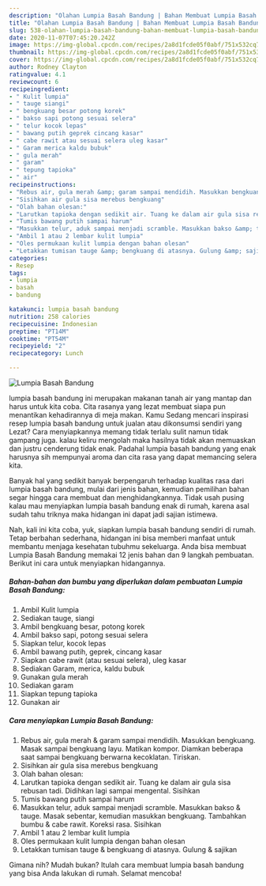 ```yaml
---
description: "Olahan Lumpia Basah Bandung | Bahan Membuat Lumpia Basah Bandung Yang Enak Dan Lezat"
title: "Olahan Lumpia Basah Bandung | Bahan Membuat Lumpia Basah Bandung Yang Enak Dan Lezat"
slug: 538-olahan-lumpia-basah-bandung-bahan-membuat-lumpia-basah-bandung-yang-enak-dan-lezat
date: 2020-11-07T07:45:20.242Z
image: https://img-global.cpcdn.com/recipes/2a8d1fcde05f0abf/751x532cq70/lumpia-basah-bandung-foto-resep-utama.jpg
thumbnail: https://img-global.cpcdn.com/recipes/2a8d1fcde05f0abf/751x532cq70/lumpia-basah-bandung-foto-resep-utama.jpg
cover: https://img-global.cpcdn.com/recipes/2a8d1fcde05f0abf/751x532cq70/lumpia-basah-bandung-foto-resep-utama.jpg
author: Rodney Clayton
ratingvalue: 4.1
reviewcount: 6
recipeingredient:
- " Kulit lumpia"
- " tauge siangi"
- " bengkuang besar potong korek"
- " bakso sapi potong sesuai selera"
- " telur kocok lepas"
- " bawang putih geprek cincang kasar"
- " cabe rawit atau sesuai selera uleg kasar"
- " Garam merica kaldu bubuk"
- " gula merah"
- " garam"
- " tepung tapioka"
- " air"
recipeinstructions:
- "Rebus air, gula merah &amp; garam sampai mendidih. Masukkan bengkuang. Masak sampai bengkuang layu. Matikan kompor. Diamkan beberapa saat sampai bengkuang berwarna kecoklatan. Tiriskan."
- "Sisihkan air gula sisa merebus bengkuang"
- "Olah bahan olesan:"
- "Larutkan tapioka dengan sedikit air. Tuang ke dalam air gula sisa rebusan tadi. Didihkan lagi sampai mengental. Sisihkan"
- "Tumis bawang putih sampai harum"
- "Masukkan telur, aduk sampai menjadi scramble. Masukkan bakso &amp; tauge. Masak sebentar, kemudian masukkan bengkuang. Tambahkan bumbu &amp; cabe rawit. Koreksi rasa. Sisihkan"
- "Ambil 1 atau 2 lembar kulit lumpia"
- "Oles permukaan kulit lumpia dengan bahan olesan"
- "Letakkan tumisan tauge &amp; bengkuang di atasnya. Gulung &amp; sajikan"
categories:
- Resep
tags:
- lumpia
- basah
- bandung

katakunci: lumpia basah bandung 
nutrition: 258 calories
recipecuisine: Indonesian
preptime: "PT14M"
cooktime: "PT54M"
recipeyield: "2"
recipecategory: Lunch

---
```



![Lumpia Basah Bandung](https://img-global.cpcdn.com/recipes/2a8d1fcde05f0abf/751x532cq70/lumpia-basah-bandung-foto-resep-utama.jpg)


lumpia basah bandung ini merupakan makanan tanah air yang mantap dan harus untuk kita coba. Cita rasanya yang lezat membuat siapa pun menantikan kehadirannya di meja makan.
Kamu Sedang mencari inspirasi resep lumpia basah bandung untuk jualan atau dikonsumsi sendiri yang Lezat? Cara menyiapkannya memang tidak terlalu sulit namun tidak gampang juga. kalau keliru mengolah maka hasilnya tidak akan memuaskan dan justru cenderung tidak enak. Padahal lumpia basah bandung yang enak harusnya sih mempunyai aroma dan cita rasa yang dapat memancing selera kita.



Banyak hal yang sedikit banyak berpengaruh terhadap kualitas rasa dari lumpia basah bandung, mulai dari jenis bahan, kemudian pemilihan bahan segar hingga cara membuat dan menghidangkannya. Tidak usah pusing kalau mau menyiapkan lumpia basah bandung enak di rumah, karena asal sudah tahu triknya maka hidangan ini dapat jadi sajian istimewa.


Nah, kali ini kita coba, yuk, siapkan lumpia basah bandung sendiri di rumah. Tetap berbahan sederhana, hidangan ini bisa memberi manfaat untuk membantu menjaga kesehatan tubuhmu sekeluarga. Anda bisa membuat Lumpia Basah Bandung memakai 12 jenis bahan dan 9 langkah pembuatan. Berikut ini cara untuk menyiapkan hidangannya.

<!--inarticleads1-->

##### Bahan-bahan dan bumbu yang diperlukan dalam pembuatan Lumpia Basah Bandung:

1. Ambil  Kulit lumpia
1. Sediakan  tauge, siangi
1. Ambil  bengkuang besar, potong korek
1. Ambil  bakso sapi, potong sesuai selera
1. Siapkan  telur, kocok lepas
1. Ambil  bawang putih, geprek, cincang kasar
1. Siapkan  cabe rawit (atau sesuai selera), uleg kasar
1. Sediakan  Garam, merica, kaldu bubuk
1. Gunakan  gula merah
1. Sediakan  garam
1. Siapkan  tepung tapioka
1. Gunakan  air




<!--inarticleads2-->

##### Cara menyiapkan Lumpia Basah Bandung:

1. Rebus air, gula merah &amp; garam sampai mendidih. Masukkan bengkuang. Masak sampai bengkuang layu. Matikan kompor. Diamkan beberapa saat sampai bengkuang berwarna kecoklatan. Tiriskan.
1. Sisihkan air gula sisa merebus bengkuang
1. Olah bahan olesan:
1. Larutkan tapioka dengan sedikit air. Tuang ke dalam air gula sisa rebusan tadi. Didihkan lagi sampai mengental. Sisihkan
1. Tumis bawang putih sampai harum
1. Masukkan telur, aduk sampai menjadi scramble. Masukkan bakso &amp; tauge. Masak sebentar, kemudian masukkan bengkuang. Tambahkan bumbu &amp; cabe rawit. Koreksi rasa. Sisihkan
1. Ambil 1 atau 2 lembar kulit lumpia
1. Oles permukaan kulit lumpia dengan bahan olesan
1. Letakkan tumisan tauge &amp; bengkuang di atasnya. Gulung &amp; sajikan




Gimana nih? Mudah bukan? Itulah cara membuat lumpia basah bandung yang bisa Anda lakukan di rumah. Selamat mencoba!

